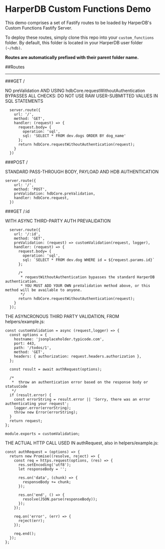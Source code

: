 # HarperDB Custom Functions Demo

 This demo comprises a set of Fastify routes to be loaded by HarperDB's Custom Functions Fastify Server.

To deploy these routes, simply clone this repo into your `custom_functions` folder. By default, this folder is located in your HarperDB user folder `(~/hdb)`.

**Routes are automatically prefixed with their parent folder name.**

##Routes

---

###GET /

NO preValidation AND USING hdbCore.requestWithoutAuthentication
BYPASSES ALL CHECKS: DO NOT USE RAW USER-SUBMITTED VALUES IN SQL STATEMENTS

```
  server.route({
    url: '/',
    method: 'GET',
    handler: (request) => {
      request.body= {
        operation: 'sql',
        sql: 'SELECT * FROM dev.dogs ORDER BY dog_name'
      };
      return hdbCore.requestWithoutAuthentication(request);
    }
  })
```

###POST /

STANDARD PASS-THROUGH BODY, PAYLOAD AND HDB AUTHENTICATION

```
server.route({
    url: '/',
    method: 'POST',
    preValidation: hdbCore.preValidation,
    handler: hdbCore.request,
  })
```

###GET /:id

WITH ASYNC THIRD-PARTY AUTH PREVALIDATION

```
  server.route({
    url: '/:id',
    method: 'GET',
    preValidation: (request) => customValidation(request, logger),
    handler: (request) => {
      request.body= {
        operation: 'sql',
        sql: `SELECT * FROM dev.dog WHERE id = ${request.params.id}`
      };

      /*
       * requestWithoutAuthentication bypasses the standard HarperDB authentication.
       * YOU MUST ADD YOUR OWN preValidation method above, or this method will be available to anyone.
       */
      return hdbCore.requestWithoutAuthentication(request);
    }
  });
```

THE ASYNCRONOUS THIRD PARTY VALIDATION, FROM helpers/example.js:

```
const customValidation = async (request,logger) => {
  const options = {
    hostname: 'jsonplaceholder.typicode.com',
    port: 443,
    path: '/todos/1',
    method: 'GET',
    headers: { authorization: request.headers.authorization },
  };

  const result = await authRequest(options);

  /*
   *  throw an authentication error based on the response body or statusCode
   */
  if (result.error) {
    const errorString = result.error || 'Sorry, there was an error authenticating your request';
    logger.error(errorString);
    throw new Error(errorString);
  }
  return request;
};

module.exports = customValidation;
```

THE ACTUAL HTTP CALL USED IN authRequest, also in helpers/example.js:

```
const authRequest = (options) => {
  return new Promise((resolve, reject) => {
    const req = https.request(options, (res) => {
      res.setEncoding('utf8');
      let responseBody = '';

      res.on('data', (chunk) => {
        responseBody += chunk;
      });

      res.on('end', () => {
        resolve(JSON.parse(responseBody));
      });
    });

    req.on('error', (err) => {
      reject(err);
    });

    req.end();
  });
};
```
